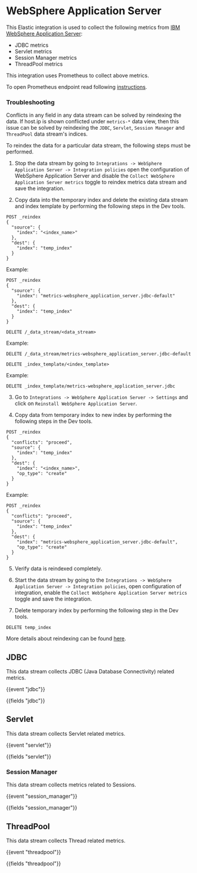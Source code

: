 # WebSphere Application Server

This Elastic integration is used to collect the following metrics from [IBM WebSphere Application Server](https://www.ibm.com/cloud/websphere-application-server):

   - JDBC metrics
   - Servlet metrics
   - Session Manager metrics
   - ThreadPool metrics

This integration uses Prometheus to collect above metrics.

To open Prometheus endpoint read following [instructions](https://www.ibm.com/docs/en/was/9.0.5?topic=mosh-displaying-pmi-metrics-in-prometheus-format-metrics-app).

### Troubleshooting

Conflicts in any field in any data stream can be solved by reindexing the data. 
If host.ip is shown conflicted under ``metrics-*`` data view, then this issue can be solved by reindexing the ``JDBC``, ``Servlet``, ``Session Manager`` and ``ThreadPool`` data stream's indices.

To reindex the data for a particular data stream, the following steps must be performed.

1. Stop the data stream by going to `Integrations -> WebSphere Application Server -> Integration policies` open the configuration of WebSphere Application Server and disable the `Collect WebSphere Application Server metrics` toggle to reindex metrics data stream and save the integration.

2. Copy data into the temporary index and delete the existing data stream and index template by performing the following steps in the Dev tools.

```
POST _reindex
{
  "source": {
    "index": "<index_name>"
  },
  "dest": {
    "index": "temp_index"
  }
}  
```
Example:
```
POST _reindex
{
  "source": {
    "index": "metrics-websphere_application_server.jdbc-default"
  },
  "dest": {
    "index": "temp_index"
  }
}
```

```
DELETE /_data_stream/<data_stream>
```

Example:
```
DELETE /_data_stream/metrics-websphere_application_server.jdbc-default
```

```
DELETE _index_template/<index_template>
```

Example:
```
DELETE _index_template/metrics-websphere_application_server.jdbc
```

3. Go to `Integrations -> WebSphere Application Server -> Settings` and click on `Reinstall WebSphere Application Server`.

4. Copy data from temporary index to new index by performing the following steps in the Dev tools.

```
POST _reindex
{
  "conflicts": "proceed",
  "source": {
    "index": "temp_index"
  },
  "dest": {
    "index": "<index_name>",
    "op_type": "create"
  }
}
```
Example:
```
POST _reindex
{
  "conflicts": "proceed",
  "source": {
    "index": "temp_index"
  },
  "dest": {
    "index": "metrics-websphere_application_server.jdbc-default",
    "op_type": "create"
  }
}
```

5. Verify data is reindexed completely.

6. Start the data stream by going to the `Integrations -> WebSphere Application Server -> Integration policies`, open configuration of integration, enable the `Collect WebSphere Application Server metrics` toggle and save the integration.

7. Delete temporary index by performing the following step in the Dev tools.

```
DELETE temp_index
```

More details about reindexing can be found [here](https://www.elastic.co/guide/en/elasticsearch/reference/current/docs-reindex.html).

## JDBC

This data stream collects JDBC (Java Database Connectivity) related metrics.

{{event "jdbc"}}

{{fields "jdbc"}}

## Servlet

This data stream collects Servlet related metrics.

{{event "servlet"}}

{{fields "servlet"}}

### Session Manager

This data stream collects metrics related to Sessions.

{{event "session_manager"}}

{{fields "session_manager"}}

## ThreadPool

This data stream collects Thread related metrics.

{{event "threadpool"}}

{{fields "threadpool"}}
